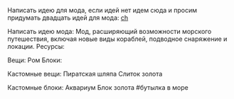Написать идею для мода, если идей нет идем сюда и просим придумать двадцать идей для мода:
[ch](https://gpt-chatbot.ru/chatgpt-3-5-besplatno-i-bez-registracii)

Написать идею мода:
Мод, расширяющий возможности морского путешествия, включая новые виды кораблей, подводное снаряжение и локации.
Ресурсы:

Вещи:
Ром
Блоки:


Кастомные вещи:
Пиратская шляпа
Слиток золота

Кастомные блоки:
Аквариум
Блок золота
#бутылка в море
